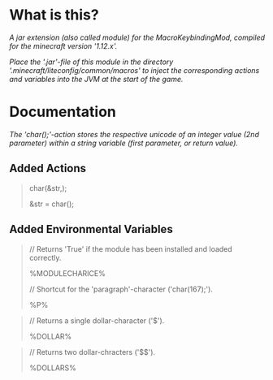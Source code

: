 # What is this?
*A jar extension (also called module) for the MacroKeybindingMod, compiled for the minecraft version '1.12.x'.*

*Place the '.jar'-file of this module in the directory '.minecraft/liteconfig/common/macros' to inject the corresponding actions and variables into the JVM at the start of the game.*

# Documentation
*The 'char();'-action stores the respective unicode of an integer value (2nd parameter) within a string variable (first parameter, or return value).*

## Added Actions
><p>char(&str,<intCharValue>);</p>
><p>&str = char(<intCharValue>);</p>

## Added Environmental Variables
><p>// Returns 'True' if the module has been installed and loaded correctly.</p>
><p>%MODULECHARICE%</p>  
>
><p>// Shortcut for the 'paragraph'-character ('char(167);').</p>
><p>%P%</p>

><p>// Returns a single dollar-character ('$').</p>
><p>%DOLLAR%</p>

><p>// Returns two dollar-chracters ('$$').</p>
><p>%DOLLARS%</p>





